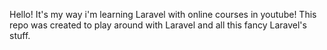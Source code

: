 Hello! It's my way i'm learning Laravel with online courses in youtube!
This repo was created to play around with Laravel and all this fancy Laravel's stuff.
